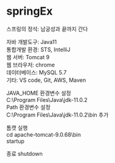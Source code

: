 # springEx

스프링의 정석: 남궁성과 끝까지 간다


자바 개발도구: Java11  
통합개발 환경: STS, IntelliJ  
웹 서버: Tomcat 9  
웹 브라우저: chrome  
데이터베이스: MySQL 5.7  
기타: VS code, Git, AWS, Maven

JAVA_HOME 환경변수 설정  
C:\Program Files\Java\jdk-11.0.2  
Path 환경변수 설정  
C:\Program Files\Java\jdk-11.0.2\bin 추가

톰캣 실행  
cd apache-tomcat-9.0.68\bin  
startup

종료
shutdown
